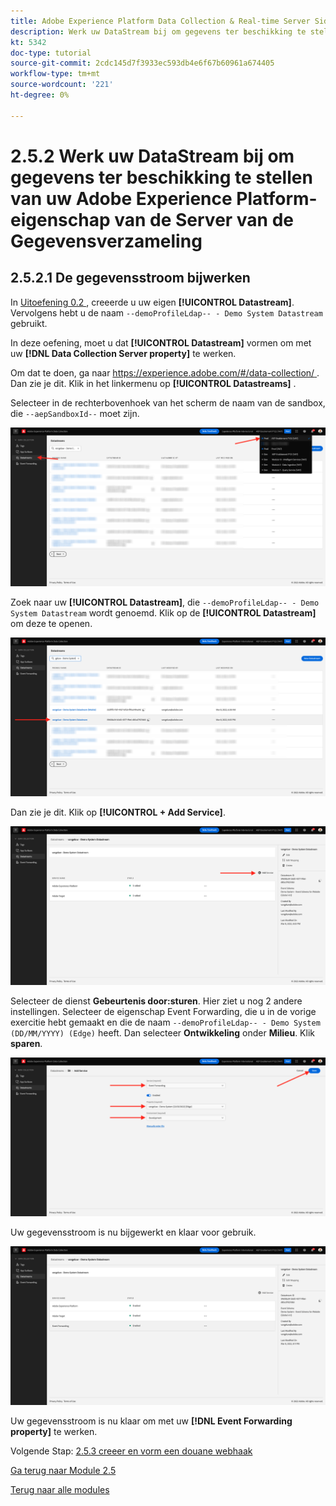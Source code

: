 ```yaml
---
title: Adobe Experience Platform Data Collection & Real-time Server Side Forwarding - Werk uw DataStream bij om gegevens beschikbaar te maken voor uw Adobe Experience Platform Data Collection Server-eigenschap
description: Werk uw DataStream bij om gegevens ter beschikking te stellen van uw bezit van de Server van de Gegevensverzameling van Adobe Experience Platform
kt: 5342
doc-type: tutorial
source-git-commit: 2cdc145d7f3933ec593db4e6f67b60961a674405
workflow-type: tm+mt
source-wordcount: '221'
ht-degree: 0%

---
```


# 2.5.2 Werk uw DataStream bij om gegevens ter beschikking te stellen van uw Adobe Experience Platform-eigenschap van de Server van de Gegevensverzameling

## 2.5.2.1 De gegevensstroom bijwerken

In [ Uitoefening 0.2 ](./../../gettingstarted/gettingstarted/ex2.md), creeerde u uw eigen **[!UICONTROL Datastream]**. Vervolgens hebt u de naam `--demoProfileLdap-- - Demo System Datastream` gebruikt.

In deze oefening, moet u dat **[!UICONTROL Datastream]** vormen om met uw **[!DNL Data Collection Server property]** te werken.

Om dat te doen, ga naar [ https://experience.adobe.com/#/data-collection/ ](https://experience.adobe.com/#/data-collection/). Dan zie je dit. Klik in het linkermenu op **[!UICONTROL Datastreams]** .

Selecteer in de rechterbovenhoek van het scherm de naam van de sandbox, die `--aepSandboxId--` moet zijn.

![ klik het pictogram van de Configuratie van Edge in de linkernavigatie ](./images/edgeconfig1b.png)

Zoek naar uw **[!UICONTROL Datastream]**, die `--demoProfileLdap-- - Demo System Datastream` wordt genoemd. Klik op de **[!UICONTROL Datastream]** om deze te openen.

![ WebSDK ](./images/websdk0.png)

Dan zie je dit. Klik op **[!UICONTROL + Add Service]**.

![ WebSDK ](./images/websdk3.png)

Selecteer de dienst **Gebeurtenis door:sturen**. Hier ziet u nog 2 andere instellingen. Selecteer de eigenschap Event Forwarding, die u in de vorige exercitie hebt gemaakt en die de naam `--demoProfileLdap-- - Demo System (DD/MM/YYYY) (Edge)` heeft. Dan selecteer **Ontwikkeling** onder **Milieu**. Klik **sparen**.

![ WebSDK ](./images/websdk4.png)

Uw gegevensstroom is nu bijgewerkt en klaar voor gebruik.

![ WebSDK ](./images/websdk8a.png)

Uw gegevensstroom is nu klaar om met uw **[!DNL Event Forwarding property]** te werken.

Volgende Stap: [ 2.5.3 creeer en vorm een douane webhaak ](./ex3.md)

[Ga terug naar Module 2.5](./aep-data-collection-ssf.md)

[Terug naar alle modules](./../../../overview.md)
